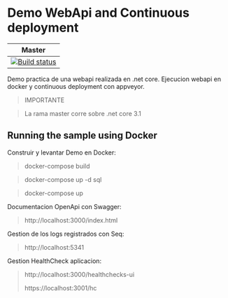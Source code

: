 # Demo WebApi and Continuous deployment

Master |
------ |
[![Build status](https://ci.appveyor.com/api/projects/status/6r9dr4v54dcvl821?svg=true)](https://ci.appveyor.com/project/pzamgar/apidemo) |


Demo practica de una webapi realizada en .net core.
Ejecucion webapi en docker y continuous deployment con appveyor.

> IMPORTANTE

> La rama master corre sobre .net core 3.1


## Running the sample using Docker

Construir y levantar Demo en Docker:
> docker-compose build

> docker-compose up -d sql

> docker-compose up

Documentacion OpenApi con Swagger:
> http://localhost:3000/index.html

Gestion de los logs registrados con Seq:
> http://localhost:5341

Gestion HealthCheck aplicacion:
> http://localhost:3000/healthchecks-ui
>
> https://localhost:3001/hc
